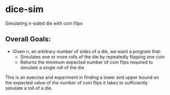 # dice-sim

Simulating n-sided die with coin flips

## Overall Goals:
- Given n, an arbitrary number of sides of a die, we want a program that:
  - Simulates one or more rolls of the die by repeatedly flipping one coin
  - Returns the minimum expected number of coin flips required to simulate a single roll of the die

This is an exercise and experiment in finding a lower and upper bound on the expected value of the number of coin flips it takes to sufficiently simulate a roll of a die.